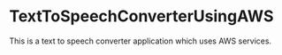 # TextToSpeechConverterUsingAWS
This is a text to speech converter application which uses AWS services.
